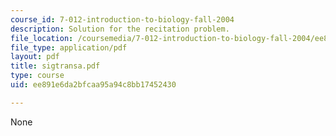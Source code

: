 ```yaml
---
course_id: 7-012-introduction-to-biology-fall-2004
description: Solution for the recitation problem.
file_location: /coursemedia/7-012-introduction-to-biology-fall-2004/ee891e6da2bfcaa95a94c8bb17452430_sigtransa.pdf
file_type: application/pdf
layout: pdf
title: sigtransa.pdf
type: course
uid: ee891e6da2bfcaa95a94c8bb17452430

---
```

None